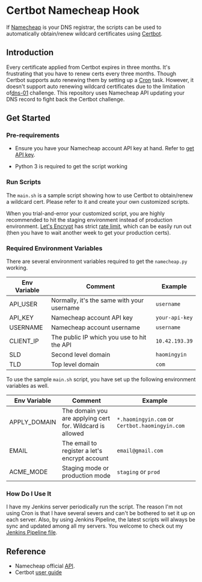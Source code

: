 # Certbot Namecheap Hook

If [Namecheap](https://www.namecheap.com/) is your DNS registrar, the scripts can be used to automatically obtain/renew wildcard certificates using [Certbot](https://Certbot.eff.org/).

## Introduction

Every certificate applied from Certbot expires in three months. It's frustrating that you have to renew certs every three months. Though Certbot supports auto renewing them by setting up a [Cron](https://en.wikipedia.org/wiki/Cron) task. However, it doesn't support auto renewing wildcard certificates due to the limitation of[dns-01](https://tools.ietf.org/html/draft-ietf-acme-acme-03#section-7.4) challenge. This repository uses Namecheap API updating your DNS record to fight back the Certbot challenge.

## Get Started

### Pre-requirements

- Ensure you have your Namecheap account API key at hand. Refer to [get API key](https://www.namecheap.com/support/api/intro.aspx).

- Python 3 is required to get the script working

### Run Scripts

The `main.sh` is a sample script showing how to use Certbot to obtain/renew a wildcard cert. Please refer to it and create your own customized scripts.

When you trial-and-error your customized script, you are highly recommended to hit the staging environment instead of production environment. [Let's Encrypt](https://letsencrypt.org/) has strict [rate limit](https://letsencrypt.org/docs/rate-limits/), which can be easily run out (then you have to wait another week to get your production certs).

### Required Environment Variables

There are several environment variables required to get the `namecheap.py` working.

| Env Variable | Comment                                    | Example        |
| ------------ | ------------------------------------------ | -------------- |
| API_USER     | Normally, it's the same with your username | `username`     |
| API_KEY      | Namecheap account API key                  | `your-api-key` |
| USERNAME     | Namecheap account username                 | `username`     |
| CLIENT_IP    | The public IP which you use to hit the API | `10.42.193.39` |
| SLD          | Second level domain                        | `haomingyin`   |
| TLD          | Top level domain                           | `com`          |

To use the sample `main.sh` script, you have set up the following environment variables as well.

| Env Variable | Comment                                                   | Example                                        |
| ------------ | --------------------------------------------------------- | ---------------------------------------------- |
| APPLY_DOMAIN | The domain you are applying cert for. Wildcard is allowed | `*.haomingyin.com` or `Certbot.haomingyin.com` |
| EMAIL        | The email to register a let's encrypt account             | `email@gmail.com`                              |
| ACME_MODE    | Staging mode or production mode                           | `staging` or `prod`                            |

### How Do I Use It

I have my Jenkins server periodically run the script. The reason I'm not using Cron is that I have several severs and can't be bothered to set it up on each server. Also, by using Jenkins Pipeline, the latest scripts will always be sync and updated among all my servers. You welcome to check out my [Jenkins Pipeline file](https://github.com/haomingyin/jenkins-certbot).

## Reference

- Namecheap official [API](https://www.namecheap.com/support/api/intro.aspx).
- Certbot [user guide](https://Certbot.eff.org/docs/using.html)
